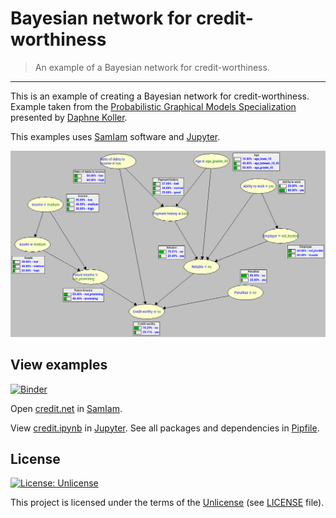 # Bayesian network for credit-worthiness

> An example of a Bayesian network for credit-worthiness.

---

This is an example of creating a Bayesian network for credit-worthiness. Example taken
from the [Probabilistic Graphical Models Specialization](https://www.coursera.org/specializations/probabilistic-graphical-models)
presented by [Daphne Koller](https://ai.stanford.edu/~koller/).

This examples uses [SamIam](http://reasoning.cs.ucla.edu/samiam/) software and [Jupyter](https://jupyter.org/).

![SamIam visualization](<https://github.com/zsxoff/bayesian-network-credit/raw/master/images/samiam.png>)

## View examples

[![Binder](https://mybinder.org/badge_logo.svg)](https://mybinder.org/v2/gh/zsxoff/bayesian-network-credit/master)

Open [credit.net](https://raw.githubusercontent.com/zsxoff/bayesian-network-credit/master/credit.net) in [SamIam](http://reasoning.cs.ucla.edu/samiam/).

View [credit.ipynb](https://github.com/zsxoff/bayesian-network-credit/blob/master/credit.ipynb) in [Jupyter](https://jupyter.org/).
See all packages and dependencies in [Pipfile](<https://github.com/zsxoff/bayesian-network-credit/blob/master/Pipfile>).

## License

[![License: Unlicense](https://img.shields.io/badge/License-Unlicense-green.svg?style=flat-square)](https://unlicense.org/)

This project is licensed under the terms of the [Unlicense](https://unlicense.org/) (see
[LICENSE](<https://github.com/zsxoff/bayesian-network-credit/blob/master/LICENSE>)
file).
